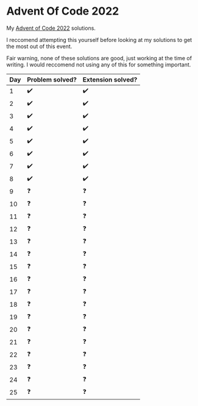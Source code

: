 # Advent Of Code 2022
My [Advent of Code 2022](https://adventofcode.com/2022) solutions.

I reccomend attempting this yourself before looking at my solutions to get the most out of this event.

Fair warning, none of these solutions are good, just working at the time of writing. I would reccomend not using any of this for something important. 

| Day | Problem solved?    | Extension solved?  |
|-----|--------------------|--------------------|
| 1   | :heavy_check_mark: | :heavy_check_mark: |
| 2   | :heavy_check_mark: | :heavy_check_mark: |
| 3   | :heavy_check_mark: | :heavy_check_mark: |
| 4   | :heavy_check_mark: | :heavy_check_mark: |
| 5   | :heavy_check_mark: | :heavy_check_mark: |
| 6   | :heavy_check_mark: | :heavy_check_mark: |
| 7   | :heavy_check_mark: | :heavy_check_mark: |
| 8   | :heavy_check_mark: | :heavy_check_mark: |
| 9   | :question:         | :question:         |
| 10  | :question:         | :question:         |
| 11  | :question:         | :question:         |
| 12  | :question:         | :question:         |
| 13  | :question:         | :question:         |
| 14  | :question:         | :question:         |
| 15  | :question:         | :question:         |
| 16  | :question:         | :question:         |
| 17  | :question:         | :question:         |
| 18  | :question:         | :question:         |
| 19  | :question:         | :question:         |
| 20  | :question:         | :question:         |
| 21  | :question:         | :question:         |
| 22  | :question:         | :question:         |
| 23  | :question:         | :question:         |
| 24  | :question:         | :question:         |
| 25  | :question:         | :question:         |